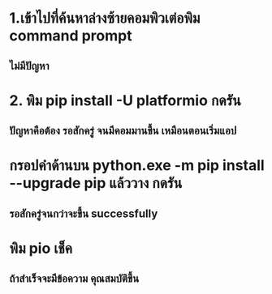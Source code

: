 # 1.เข้าไปที่ค้นหาล่างซ้ายคอมพิวเต่อพิม command prompt
## ไม่มีปัญหา
# 2. พิม pip install -U platformio กดรัน
## ปัญหาคือต้อง รอสักครู่ จนมีคอมมานขึ้น เหมือนตอนเริ่มแอป
# กรอปคำด้านบน python.exe -m pip install --upgrade pip แล้ววาง กดรัน
## รอสักครู่จนกว่าจะขึ้น successfully
# พิม pio เช็ค
## ถ้าสำเร็จจะมีข้อความ คุณสมบัติขึ้น 
